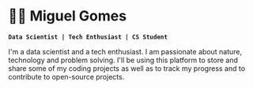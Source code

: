# :astronaut: Miguel Gomes

**`Data Scientist | Tech Enthusiast | CS Student`**

I'm a data scientist and a tech enthusiast. I am passionate about nature, technology and problem solving.
I'll be using this platform to store and share some of my coding projects as well as to track my progress and to contribute to open-source projects.

